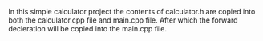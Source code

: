 In this simple calculator project the contents of calculator.h are copied into both the calculator.cpp file and main.cpp file. After which the forward decleration will be copied into the main.cpp file.
